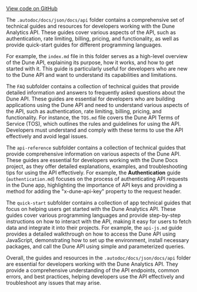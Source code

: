 [View code on GitHub](https://dune.com/.autodoc/docs/json/docs/api)

The `.autodoc/docs/json/docs/api` folder contains a comprehensive set of technical guides and resources for developers working with the Dune Analytics API. These guides cover various aspects of the API, such as authentication, rate limiting, billing, pricing, and functionality, as well as provide quick-start guides for different programming languages.

For example, the `index.md` file in this folder serves as a high-level overview of the Dune API, explaining its purpose, how it works, and how to get started with it. This guide is particularly useful for developers who are new to the Dune API and want to understand its capabilities and limitations.

The `FAQ` subfolder contains a collection of technical guides that provide detailed information and answers to frequently asked questions about the Dune API. These guides are essential for developers who are building applications using the Dune API and need to understand various aspects of the API, such as authentication, rate limiting, billing, pricing, and functionality. For instance, the `TOS.md` file covers the Dune API Terms of Service (TOS), which outlines the rules and guidelines for using the API. Developers must understand and comply with these terms to use the API effectively and avoid legal issues.

The `api-reference` subfolder contains a collection of technical guides that provide comprehensive information on various aspects of the Dune API. These guides are essential for developers working with the Dune Docs project, as they offer detailed explanations, examples, and troubleshooting tips for using the API effectively. For example, the **Authentication** guide (`authentication.md`) focuses on the process of authenticating API requests in the Dune app, highlighting the importance of API keys and providing a method for adding the "x-dune-api-key" property to the request header.

The `quick-start` subfolder contains a collection of app technical guides that focus on helping users get started with the Dune Analytics API. These guides cover various programming languages and provide step-by-step instructions on how to interact with the API, making it easy for users to fetch data and integrate it into their projects. For example, the `api-js.md` guide provides a detailed walkthrough on how to access the Dune API using JavaScript, demonstrating how to set up the environment, install necessary packages, and call the Dune API using simple and parameterized queries.

Overall, the guides and resources in the `.autodoc/docs/json/docs/api` folder are essential for developers working with the Dune Analytics API. They provide a comprehensive understanding of the API endpoints, common errors, and best practices, helping developers use the API effectively and troubleshoot any issues that may arise.
